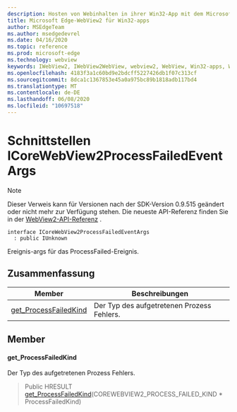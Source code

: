 ```yaml
---
description: Hosten von Webinhalten in ihrer Win32-App mit dem Microsoft Edge WebView2-Steuerelement
title: Microsoft Edge-WebView2 für Win32-apps
author: MSEdgeTeam
ms.author: msedgedevrel
ms.date: 04/16/2020
ms.topic: reference
ms.prod: microsoft-edge
ms.technology: webview
keywords: IWebView2, IWebView2WebView, webview2, WebView, Win32-apps, Win32, Edge, ICoreWebView2, ICoreWebView2Controller, Browser-Steuerelement, Edge-HTML
ms.openlocfilehash: 4183f3a1c60bd9e2bdcff5227426db1f07c313cf
ms.sourcegitcommit: 8dca1c1367853e45a0a975bc89b1818adb117bd4
ms.translationtype: MT
ms.contentlocale: de-DE
ms.lasthandoff: 06/08/2020
ms.locfileid: "10697518"
---
```

# Schnittstellen ICoreWebView2ProcessFailedEventArgs 

> [!NOTE]
> Dieser Verweis kann für Versionen nach der SDK-Version 0.9.515 geändert oder nicht mehr zur Verfügung stehen. Die neueste API-Referenz finden Sie in der [WebView2-API-Referenz](../../../webview2-api-reference.md) .

```
interface ICoreWebView2ProcessFailedEventArgs
  : public IUnknown
```

Ereignis-args für das ProcessFailed-Ereignis.

## Zusammenfassung

 Member                        | Beschreibungen
--------------------------------|---------------------------------------------
[get_ProcessFailedKind](#get_processfailedkind) | Der Typ des aufgetretenen Prozess Fehlers.

## Member

#### get_ProcessFailedKind 

Der Typ des aufgetretenen Prozess Fehlers.

> Public HRESULT [get_ProcessFailedKind](#get_processfailedkind)(COREWEBVIEW2_PROCESS_FAILED_KIND * ProcessFailedKind)

